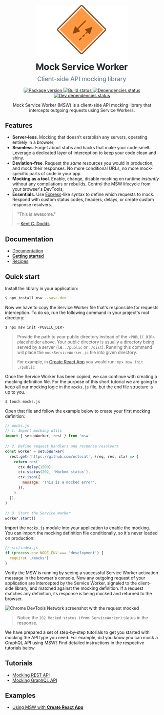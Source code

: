 <p align="center">
  <img src="logo.png" width="300" />
</p>

<p align="center">
  <a href="https://www.npmjs.com/package/msw" target="_blank">
    <img src="https://img.shields.io/npm/v/msw.svg" alt="Package version" />
  </a>
  <a href="https://circleci.com/gh/mswjs/msw" target="_blank">
    <img src="https://img.shields.io/circleci/project/github/mswjs/msw/master.svg" alt="Build status" />
  </a>
  <a href="https://david-dm.org/mswjs/msw" target="_blank">
    <img src="https://img.shields.io/david/mswjs/msw.svg" alt="Dependencies status" />
  </a>
  <a href="https://david-dm.org/mswjs/msw?type=dev" target="_blank">
    <img src="https://img.shields.io/david/dev/mswjs/msw.svg" alt="Dev dependencies status" />
  </a>
</p>

<p align="center">Mock Service Worker (MSW) is a client-side API mocking library that intercepts outgoing requests using Service Workers.</p>

## Features

- **Server-less**. Mocking that doesn't establish any servers, operating entirely in a browser;
- **Seamless**. Forget about stubs and hacks that make your code smell. Leverage a dedicated layer of interception to keep your code clean and shiny.
- **Deviation-free**. Request _the same_ resources you would in production, and mock their responses. No more conditional URLs, no more mock-specific parts of code in your app.
- **Mocking as a tool**. Enable, change, disable mocking on runtime _instantly_ without any compilations or rebuilds. Control the MSW lifecycle from your browser's DevTools;
- **Essentials**. Use [Express](https://github.com/expressjs/express/)-like syntax to define which requests to mock. Respond with custom status codes, headers, delays, or create custom response resolvers.

> "This is awesome."
>
> – [Kent C. Dodds](https://twitter.com/kentcdodds/status/1233899811608219648)

## Documentation

- [Documentation](https://redd.gitbook.io/msw)
- [**Getting started**](https://redd.gitbook.io/msw/getting-started)
- [Recipes](https://redd.gitbook.io/msw/recipes)

## Quick start

Install the library in your application:

```bash
$ npm install msw --save-dev
```

Now we have to copy the Service Worker file that's responsible for requests interception. To do so, run the following command in your project's root directory:

```bash
$ npx msw init <PUBLIC_DIR>
```

> Provide the path to your public directory instead of the `<PUBLIC_DIR>` placeholder above. Your public directory is usually a directory being served by a server (i.e. `./public` or `./dist`). Running this command will place the `mockServiceWorker.js` file into given directory.
>
> For example, in [Create React App](https://github.com/facebook/create-react-app) you would run: `npx msw init ./public`

Once the Service Worker has been copied, we can continue with creating a mocking definition file. For the purpose of this short tutorial we are going to keep all our mocking logic in the `mocks.js` file, but the end file structure is up to you.

```bash
$ touch mocks.js
```

Open that file and follow the example below to create your first mocking definition:

```js
// mocks.js
// 1. Import mocking utils
import { setupWorker, rest } from 'msw'

// 2. Define request handlers and response resolvers
const worker = setupWorker(
  rest.get('https://github.com/octocat', (req, res, ctx) => {
    return res(
      ctx.delay(1500),
      ctx.status(202, 'Mocked status'),
      ctx.json({
        message: 'This is a mocked error',
      }),
    )
  }),
)

// 3. Start the Service Worker
worker.start()
```

Import the `mocks.js` module into your application to enable the mocking. You can import the mocking definition file conditionally, so it's never loaded on production:

```js
// src/index.js
if (process.env.NODE_ENV === 'development') {
  require('./mocks')
}
```

Verify the MSW is running by seeing a successful Service Worker activation message in the browser's console. Now any outgoing request of your application are intercepted by the Service Worker, signaled to the client-side library, and matched against the mocking definition. If a request matches any definition, its response is being mocked and returned to the browser.

![Chrome DevTools Network screenshot with the request mocked](https://github.com/open-draft/msw/blob/master/media/msw-quick-look-network.png?raw=true)

> Notice the `202 Mocked status (from ServiceWorker)` status in the response.

We have prepared a set of step-by-step tutorials to get you started with mocking the API type you need. For example, did you know you can mock a GraphQL API using MSW? Find detailed instructions in the respective tutorials below.

## Tutorials

- [Mocking REST API](https://redd.gitbook.io/msw/tutorials/mocking-rest-api)
- [Mocking GraphQL API](https://redd.gitbook.io/msw/tutorials/mocking-graphql-api)

## Examples

- [Using MSW with **Create React App**](https://github.com/open-draft/msw/tree/master/examples/create-react-app)
